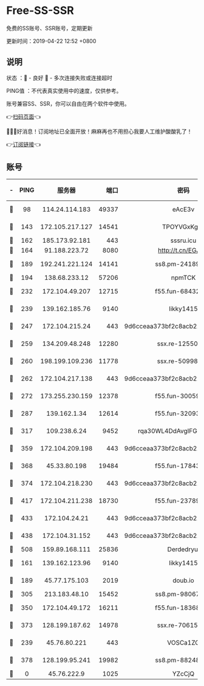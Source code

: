 # Free-SS-SSR

免费的SS账号、SSR账号，定期更新

更新时间：2019-04-22 12:52 +0800

## 说明

状态     ：🙂 - 良好 🙁 - 多次连接失败或连接超时

PING值   ：不代表真实使用中的速度，仅供参考。

账号兼容SS、SSR，你可以自由在两个软件中使用。

👉[扫码页面](https://liesauer.github.io/Free-SS-SSR/)👈

🎉🎉🎉好消息！订阅地址已全面开放！麻麻再也不用担心我要人工维护酸酸乳了！

👉[订阅链接](https://www.liesauer.net/yogurt/subscribe?ACCESS_TOKEN=DAYxR3mMaZAsaqUb)👈

## 账号

|-|PING|服务器|端口|密码|加密方式|区域|
|:----:|:----:|:-----:|-----:|:----:|:----:|:----:|
|🙂|98|114.24.114.183|49337|eAcE3v|chacha20-ietf|TW|
|🙂|143|172.105.217.127|14541|TPOYVGxKglpi|aes-256-cfb|JP|
|🙂|162|185.173.92.181|443|sssru.icu|rc4-md5|RU|
|🙂|164|91.188.223.72|8080|http://t.cn/EGJIyrl|rc4-md5|RU|
|🙂|189|192.241.221.124|14141|ss8.pm-24189399|aes-256-cfb|US|
|🙂|194|138.68.233.12|57206|npmTCK|rc4-md5|US|
|🙂|232|172.104.49.207|12715|f55.fun-68432861|aes-256-cfb|SG|
|🙂|239|139.162.185.76|9140|likky1415|aes-256-cfb|DE|
|🙂|247|172.104.215.24|443|9d6cceaa373bf2c8acb22e60b6a58be6|aes-256-cfb|US|
|🙂|259|134.209.48.248|12280|ssx.re-12550293|aes-256-cfb|US|
|🙂|260|198.199.109.236|11778|ssx.re-50998611|aes-256-cfb|US|
|🙂|262|172.104.217.138|443|9d6cceaa373bf2c8acb22e60b6a58be6|aes-256-cfb|US|
|🙂|272|173.255.230.159|12378|f55.fun-30059944|aes-256-cfb|US|
|🙂|287|139.162.1.34|12614|f55.fun-32093873|aes-256-cfb|SG|
|🙂|317|109.238.6.24|9452|rqa30WL4DdAvgIFG6Fs3znzTa|aes-256-cfb|FR|
|🙂|359|172.104.209.198|443|9d6cceaa373bf2c8acb22e60b6a58be6|aes-256-cfb|US|
|🙂|368|45.33.80.198|19484|f55.fun-17843218|aes-256-cfb|US|
|🙂|374|172.104.218.230|443|9d6cceaa373bf2c8acb22e60b6a58be6|aes-256-cfb|US|
|🙂|417|172.104.211.238|18730|f55.fun-23789353|aes-256-cfb|US|
|🙂|433|172.104.24.21|443|9d6cceaa373bf2c8acb22e60b6a58be6|aes-256-cfb|US|
|🙂|438|172.104.31.152|443|9d6cceaa373bf2c8acb22e60b6a58be6|aes-256-cfb|US|
|🙂|508|159.89.168.111|25836|Derdedryuj|chacha20|IN|
|🙂|161|139.162.123.96|9140|likky1415|aes-256-cfb|JP|
|🙂|189|45.77.175.103|2019|doub.io|aes-128-ctr|SG|
|🙂|305|213.183.48.10|15452|ss8.pm-98067260|rc4-md5|RU|
|🙂|350|172.104.49.172|16211|f55.fun-18368784|aes-256-cfb|SG|
|🙂|373|128.199.187.62|14978|ssx.re-70615001|aes-256-cfb|SG|
|🙁|239|45.76.80.221|443|VOSCa1ZG|aes-256-cfb|DE|
|🙁|378|128.199.95.241|19982|ss8.pm-88248816|aes-256-cfb|SG|
|🙁|0|45.76.222.9|1025|YZcCjQ|rc4-md5|JP|
